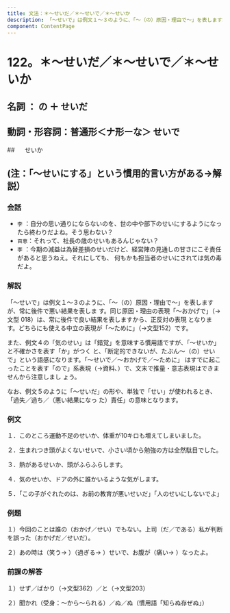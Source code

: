 ```yaml
---
title: 文法：＊～せいだ／＊～せいで／＊～せいか
description: 「～せいで」は例文１～３のように、「～（の）原因・理由で～」を表しますが、常に後件で悪い結果を表しま す。同じ原因・理由の表現「～おかげで」（→文型 018）は、常に後件で良い結果を表しますから、正反対の表現 となります。どちらにも使える中立の表現が「～ために」（→文型152）です。
component: ContentPage
---
```



# 122。＊～せいだ／＊～せいで／＊～せいか
## 名詞 ： の ＋ せいだ
## 動詞・形容詞：普通形＜ナ形ーな＞ せいで
##      せいか
## (注：「～せいにする」という慣用的言い方がある→解説）
### 会話
- `李` ：自分の思い通りにならないのを、世の中や部下のせいにするようになったら終わりだよね。そう思わない？
- `百恵`：それって、社長の歳のせいもあるんじゃない？
- `李` ：今期の減益は為替差損のせいだけど、経営陣の見通しの甘さにこそ責任があると思うねえ。それにしても、 何もかも担当者のせいにされては気の毒だよ。

### 解説
「～せいで」は例文１～３のように、「～（の）原因・理由で～」を表しますが、常に後件で悪い結果を表しま す。同じ原因・理由の表現「～おかげで」（→文型 018）は、常に後件で良い結果を表しますから、正反対の表現 となります。どちらにも使える中立の表現が「～ために」（→文型152）です。

また、例文４の「気のせい」は「錯覚」を意味する慣用語ですが、「～せいか」と不確かさを表す「か」がつく と、「断定的できないが、たぶん～（の）せいで」という語感になります。「～せいで／～おかげで／～ために」 はすでに起こったことを表す「ので」系表現（→資料､）で、文末で推量・意志表現はできませんから注意しまし ょう。

なお、例文５のように「～せいだ」の形や、単独で「せい」が使われるとき、「過失／過ち／（悪い結果になっ た）責任」の意味となります。

### 例文
１．このところ運動不足のせいか、体重が10キロも増えてしまいました。

２．生まれつき頭がよくないせいで、小さい頃から勉強の方は全然駄目でした。

３．熱があるせいか、頭がふらふらします。

４．気のせいか、ドアの外に誰かいるような気がします。

５．「この子がぐれたのは、お前の教育が悪いせいだ」「人のせいにしないでよ」
### 例題
１）今回のことは誰の（おかげ／せい）でもない。上司（だ／である）私が判断を誤った（おかげだ／せいだ）。

２）あの時は（笑う→ ）（過ぎる→ ）せいで、お腹が（痛い→ ）なったよ。
### 前課の解答
１）せず／ばかり（→文型362）／と（→文型203）

２）聞かれ（受身：～から～られる）／ぬ／ぬ（慣用語「知らぬ存ぜぬ」）
